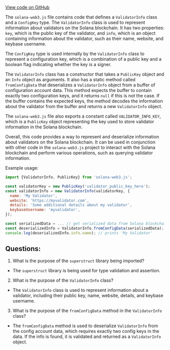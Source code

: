 [View code on GitHub](https://github.com/solana-labs/solana-web3.js/blob/master/packages/library-legacy/src/validator-info.ts)

The `solana-web3.js` file contains code that defines a `ValidatorInfo` class and a `ConfigKey` type. The `ValidatorInfo` class is used to represent information about validators on the Solana blockchain. It has two properties: `key`, which is the public key of the validator, and `info`, which is an object containing information about the validator, such as their name, website, and keybase username. 

The `ConfigKey` type is used internally by the `ValidatorInfo` class to represent a configuration key, which is a combination of a public key and a boolean flag indicating whether the key is a signer. 

The `ValidatorInfo` class has a constructor that takes a `PublicKey` object and an `Info` object as arguments. It also has a static method called `fromConfigData` that deserializes a `ValidatorInfo` object from a buffer of configuration account data. This method expects the buffer to contain exactly two configuration keys, and it returns `null` if this is not the case. If the buffer contains the expected keys, the method decodes the information about the validator from the buffer and returns a new `ValidatorInfo` object.

The `solana-web3.js` file also exports a constant called `VALIDATOR_INFO_KEY`, which is a `PublicKey` object representing the key used to store validator information in the Solana blockchain.

Overall, this code provides a way to represent and deserialize information about validators on the Solana blockchain. It can be used in conjunction with other code in the `solana-web3.js` project to interact with the Solana blockchain and perform various operations, such as querying validator information. 

Example usage:

```javascript
import {ValidatorInfo, PublicKey} from 'solana-web3.js';

const validatorKey = new PublicKey('validator_public_key_here');
const validatorInfo = new ValidatorInfo(validatorKey, {
  name: 'My Validator',
  website: 'https://myvalidator.com',
  details: 'Some additional details about my validator',
  keybaseUsername: 'myvalidator',
});

const serializedData = ... // get serialized data from Solana blockchain
const deserializedInfo = ValidatorInfo.fromConfigData(serializedData);
console.log(deserializedInfo.info.name); // prints 'My Validator'
```
## Questions: 
 1. What is the purpose of the `superstruct` library being imported?
- The `superstruct` library is being used for type validation and assertion.

2. What is the purpose of the `ValidatorInfo` class?
- The `ValidatorInfo` class is used to represent information about a validator, including their public key, name, website, details, and keybase username.

3. What is the purpose of the `fromConfigData` method in the `ValidatorInfo` class?
- The `fromConfigData` method is used to deserialize `ValidatorInfo` from the config account data, which requires exactly two config keys in the data. If the info is found, it is validated and returned as a `ValidatorInfo` object.